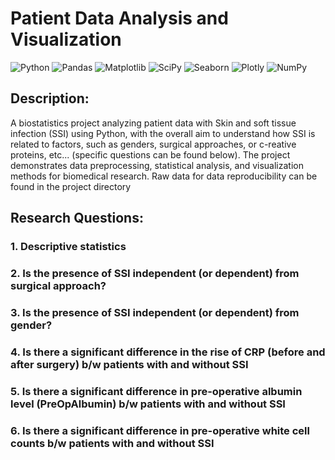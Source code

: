 #    Patient Data Analysis and Visualization

![Python](https://img.shields.io/badge/Python-3.9%2B-blue.svg)
![Pandas](https://img.shields.io/badge/Library-Pandas-yellow.svg)
![Matplotlib](https://img.shields.io/badge/Visualization-Matplotlib-green.svg)
![SciPy](https://img.shields.io/badge/Library-SciPy-orange.svg)
![Seaborn](https://img.shields.io/badge/Visualization-Seaborn-teal.svg)
![Plotly](https://img.shields.io/badge/Visualization-Plotly-purple.svg)
![NumPy](https://img.shields.io/badge/Library-NumPy-orange.svg)

##    Description:
A biostatistics project analyzing patient data with Skin and soft tissue infection (SSI) using Python, with the overall aim to understand how SSI is related to factors, such as genders, surgical approaches, or c-reative proteins, etc... (specific questions can be found below).
The project demonstrates data preprocessing, statistical analysis, and visualization methods for biomedical research. 
Raw data for data reproducibility can be found in the project directory

##    Research Questions:
### 1. Descriptive statistics
### 2. Is the presence of SSI independent (or dependent) from surgical approach?
### 3. Is the presence of SSI independent (or dependent) from gender?
### 4. Is there a significant difference in the rise of CRP (before and after surgery) b/w patients with and without SSI
### 5. Is there a significant difference in pre-operative albumin level (PreOpAlbumin) b/w patients with and without SSI
### 6. Is there a significant difference in pre-operative white cell counts b/w patients with and without SSI


